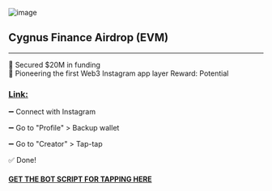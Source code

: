 ![image](https://github.com/user-attachments/assets/1ca72e25-da24-4cf6-b206-57b71500b174)


## Cygnus Finance Airdrop (EVM)

---

📌 Secured $20M in funding  
📌 Pioneering the first Web3 Instagram app layer
Reward: Potential

### [Link:](https://i.cygnus.finance/)

➖ Connect with Instagram 

➖ Go to "Profile" > Backup wallet

➖ Go to "Creator" > Tap-tap

✅ Done!

#### [GET THE BOT SCRIPT FOR TAPPING HERE](https://github.com/tosinchukwu/Airdrop-Farming-2025/blob/main/TapTap/index.js)


